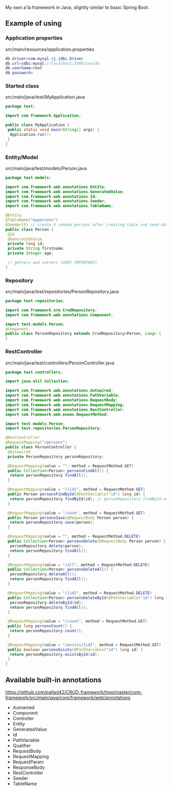 My own a'la framework in Java, slightly similar to basic Spring Boot.

## Example of using
### Application properties
src/main/resources/application.properties
```java
db.driver=com.mysql.cj.jdbc.Driver
db.url=jdbc:mysql://localhost:3306/testdb
db.username=root
db.password=
```

### Started class
src/main/java/test/MyApplication.java
```java
package test;

import com.framework.Application;

public class MyApplication {
 public static void main(String[] args) {
  Application.run();	
 }	
}
```

### Entity/Model
src/main/java/test/models/Person.java
```java
package test.models;

import com.framework.web.annotations.Entity;
import com.framework.web.annotations.GeneratedValue;
import com.framework.web.annotations.Id;
import com.framework.web.annotations.Seeder;
import com.framework.web.annotations.TableName;

@Entity
@TableName("mypersons")
@Seeder(5) // create 5 random persons after creating table and send data to database
public class Person {
 @Id
 @GeneratedValue
 private long id;
 private String firstname;
 private Integer age;

 // getters and setters [VERY IMPORTANT]
}
```

### Repository
src/main/java/test/repositories/PersonRepository.java
```java
package test.repositories;

import com.framework.orm.CrudRepository;
import com.framework.web.annotations.Component;

import test.models.Person;
@Component
public class PersonRepository extends CrudRepository<Person, Long> {
}
```

### RestController
src/main/java/test/controllers/PersonController.java
```java
package test.controllers;

import java.util.Collection;

import com.framework.web.annotations.Autowired;
import com.framework.web.annotations.PathVariable;
import com.framework.web.annotations.RequestBody;
import com.framework.web.annotations.RequestMapping;
import com.framework.web.annotations.RestController;
import com.framework.web.enums.RequestMethod;

import test.models.Person;
import test.repositories.PersonRepository;

@RestController
@RequestMapping("/persons")
public class PersonController {
 @Autowired
 private PersonRepository personRepository;

 @RequestMapping(value = "", method = RequestMethod.GET)
 public Collection<Person> personsFindAll() {
  return personRepository.findAll();
 }

 @RequestMapping(value = "/{id}", method = RequestMethod.GET)
 public Person personsFindById(@PathVariable("id") long id) {
  return personRepository.findById(id); // personRepository.findById and any similar method should return Optional<Person> ;/
 }

 @RequestMapping(value = "/save", method = RequestMethod.GET)
 public Person personsSave(@RequestBody Person person) {
  return personRepository.save(person);
 }

 @RequestMapping(value = "", method = RequestMethod.DELETE)
 public Collection<Person> personsDelete(@RequestBody Person person) {
  personRepository.delete(person);
  return personRepository.findAll();
 }

 @RequestMapping(value = "/all", method = RequestMethod.DELETE)
 public Collection<Person> personsDeleteAll() {
  personRepository.deleteAll();
  return personRepository.findAll();
 }

 @RequestMapping(value = "/{id}", method = RequestMethod.DELETE)
 public Collection<Person> personsDeleteById(@PathVariable("id") long id) {
  personRepository.deleteById(id);
  return personRepository.findAll();
 }

 @RequestMapping(value = "/count", method = RequestMethod.GET)
 public long personsCount() {
  return personRepository.count();
 }

 @RequestMapping(value = "/exists/{id}", method = RequestMethod.GET)
 public boolean personsExists(@PathVariable("id") long id) {
  return personRepository.existsById(id);
 }
}
```

## Available built-in annotations
https://github.com/pallad42/CRUD-framework/tree/master/com-framework/src/main/java/com/framework/web/annotations
- Autowired
- Component
- Controller
- Entity
- GeneratedValue
- Id
- PathVariable
- Qualifier
- RequestBody
- RequestMapping
- RequestParam
- ResponseBody
- RestController
- Seeder
- TableName

